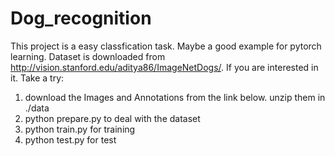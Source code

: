 # Dog_recognition
This project is a easy classfication task. Maybe a good example for pytorch learning. Dataset is downloaded from http://vision.stanford.edu/aditya86/ImageNetDogs/.
If you are interested in it. Take a try:
1. download the Images and Annotations from the link below. unzip them in ./data
2. python prepare.py to deal with the dataset
3. python train.py for training
4. python test.py for test

